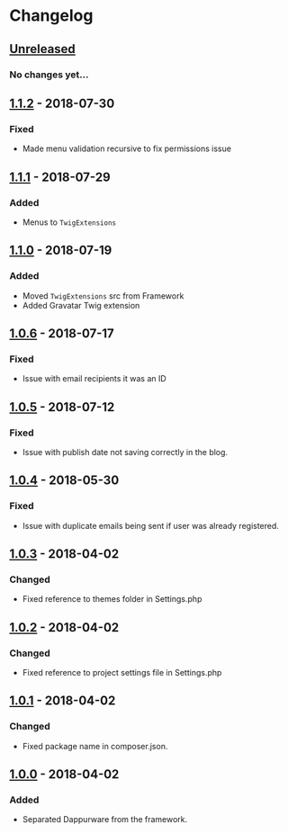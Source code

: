 # Changelog

## [Unreleased]
### No changes yet...

## [1.1.2] - 2018-07-30
### Fixed
- Made menu validation recursive to fix permissions issue

## [1.1.1] - 2018-07-29
### Added
- Menus to `TwigExtensions`

## [1.1.0] - 2018-07-19
### Added
- Moved `TwigExtensions` src from Framework
- Added Gravatar Twig extension

## [1.0.6] - 2018-07-17
### Fixed
- Issue with email recipients it was an ID

## [1.0.5] - 2018-07-12
### Fixed
- Issue with publish date not saving correctly in the blog.

## [1.0.4] - 2018-05-30
### Fixed
- Issue with duplicate emails being sent if user was already registered.

## [1.0.3] - 2018-04-02
### Changed
- Fixed reference to themes folder in Settings.php

## [1.0.2] - 2018-04-02
### Changed
- Fixed reference to project settings file in Settings.php

## [1.0.1] - 2018-04-02
### Changed
- Fixed package name in composer.json.

## [1.0.0] - 2018-04-02
### Added
- Separated Dappurware from the framework.


[Unreleased]: https://github.com/dappur/dappurware/compare/v1.1.2...HEAD
[1.1.2]: https://github.com/dappur/dappurware/compare/v1.1.1...v1.1.2
[1.1.1]: https://github.com/dappur/dappurware/compare/v1.1.0...v1.1.1
[1.1.0]: https://github.com/dappur/dappurware/compare/v1.0.6...v1.1.0
[1.0.6]: https://github.com/dappur/dappurware/compare/v1.0.5...v1.0.6
[1.0.5]: https://github.com/dappur/dappurware/compare/v1.0.4...v1.0.5
[1.0.4]: https://github.com/dappur/dappurware/compare/v1.0.3...v1.0.4
[1.0.3]: https://github.com/dappur/dappurware/compare/v1.0.2...v1.0.3
[1.0.2]: https://github.com/dappur/dappurware/compare/v1.0.1...v1.0.2
[1.0.1]: https://github.com/dappur/dappurware/compare/v1.0.0...v1.0.1
[1.0.0]: https://github.com/dappur/dappurware/releases/tag/v1.0.0